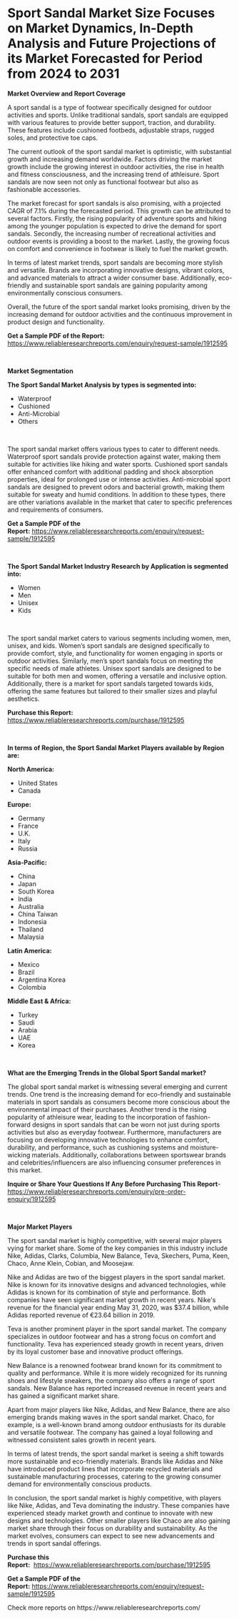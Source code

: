 <p><h1>Sport Sandal Market Size Focuses on Market Dynamics, In-Depth Analysis and Future Projections of its Market Forecasted for Period from 2024 to 2031</h1></p><p><strong>Market Overview and Report Coverage</strong></p>
<p><p>A sport sandal is a type of footwear specifically designed for outdoor activities and sports. Unlike traditional sandals, sport sandals are equipped with various features to provide better support, traction, and durability. These features include cushioned footbeds, adjustable straps, rugged soles, and protective toe caps.</p><p>The current outlook of the sport sandal market is optimistic, with substantial growth and increasing demand worldwide. Factors driving the market growth include the growing interest in outdoor activities, the rise in health and fitness consciousness, and the increasing trend of athleisure. Sport sandals are now seen not only as functional footwear but also as fashionable accessories.</p><p>The market forecast for sport sandals is also promising, with a projected CAGR of 7.1% during the forecasted period. This growth can be attributed to several factors. Firstly, the rising popularity of adventure sports and hiking among the younger population is expected to drive the demand for sport sandals. Secondly, the increasing number of recreational activities and outdoor events is providing a boost to the market. Lastly, the growing focus on comfort and convenience in footwear is likely to fuel the market growth.</p><p>In terms of latest market trends, sport sandals are becoming more stylish and versatile. Brands are incorporating innovative designs, vibrant colors, and advanced materials to attract a wider consumer base. Additionally, eco-friendly and sustainable sport sandals are gaining popularity among environmentally conscious consumers. </p><p>Overall, the future of the sport sandal market looks promising, driven by the increasing demand for outdoor activities and the continuous improvement in product design and functionality.</p></p>
<p><strong>Get a Sample PDF of the Report:</strong> <a href="https://www.reliableresearchreports.com/enquiry/request-sample/1912595">https://www.reliableresearchreports.com/enquiry/request-sample/1912595</a></p>
<p>&nbsp;</p>
<p><strong>Market Segmentation</strong></p>
<p><strong>The Sport Sandal Market Analysis by types is segmented into:</strong></p>
<p><ul><li>Waterproof</li><li>Cushioned</li><li>Anti-Microbial</li><li>Others</li></ul></p>
<p>&nbsp;</p>
<p><p>The sport sandal market offers various types to cater to different needs. Waterproof sport sandals provide protection against water, making them suitable for activities like hiking and water sports. Cushioned sport sandals offer enhanced comfort with additional padding and shock absorption properties, ideal for prolonged use or intense activities. Anti-microbial sport sandals are designed to prevent odors and bacterial growth, making them suitable for sweaty and humid conditions. In addition to these types, there are other variations available in the market that cater to specific preferences and requirements of consumers.</p></p>
<p><strong>Get a Sample PDF of the Report:</strong>&nbsp;<a href="https://www.reliableresearchreports.com/enquiry/request-sample/1912595">https://www.reliableresearchreports.com/enquiry/request-sample/1912595</a></p>
<p>&nbsp;</p>
<p><strong>The Sport Sandal Market Industry Research by Application is segmented into:</strong></p>
<p><ul><li>Women</li><li>Men</li><li>Unisex</li><li>Kids</li></ul></p>
<p>&nbsp;</p>
<p><p>The sport sandal market caters to various segments including women, men, unisex, and kids. Women’s sport sandals are designed specifically to provide comfort, style, and functionality for women engaging in sports or outdoor activities. Similarly, men’s sport sandals focus on meeting the specific needs of male athletes. Unisex sport sandals are designed to be suitable for both men and women, offering a versatile and inclusive option. Additionally, there is a market for sport sandals targeted towards kids, offering the same features but tailored to their smaller sizes and playful aesthetics.</p></p>
<p><strong>Purchase this Report:</strong>&nbsp; <a href="https://www.reliableresearchreports.com/purchase/1912595">https://www.reliableresearchreports.com/purchase/1912595</a></p>
<p>&nbsp;</p>
<p><strong>In terms of Region, the Sport Sandal Market Players available by Region are:</strong></p>
<p>
    <p> <strong> North America: </strong>
        <ul>
            <li>United States</li>
            <li>Canada</li>
        </ul>
        </p> 
    <p> <strong> Europe: </strong>
        <ul>
            <li>Germany</li>
            <li>France</li>
            <li>U.K.</li>
            <li>Italy</li>
            <li>Russia</li>
        </ul>
        </p> 
    <p> <strong> Asia-Pacific: </strong>
        <ul>
            <li>China</li>
            <li>Japan</li>
            <li>South Korea</li>
            <li>India</li>
            <li>Australia</li>
            <li>China Taiwan</li>
            <li>Indonesia</li>
            <li>Thailand</li>
            <li>Malaysia</li>
        </ul>
        </p> 
    <p> <strong> Latin America: </strong>
        <ul>
            <li>Mexico</li>
            <li>Brazil</li>
            <li>Argentina Korea</li>
            <li>Colombia</li>
        </ul>
        </p> 
    <p> <strong> Middle East & Africa: </strong>
        <ul>
            <li>Turkey</li>
            <li>Saudi</li>
            <li>Arabia</li>
            <li>UAE</li>
            <li>Korea</li>
        </ul>
    </p>
    </p>
<p>&nbsp;</p>
<p><strong>What are the Emerging Trends in the Global Sport Sandal market?</strong></p>
<p><p>The global sport sandal market is witnessing several emerging and current trends. One trend is the increasing demand for eco-friendly and sustainable materials in sport sandals as consumers become more conscious about the environmental impact of their purchases. Another trend is the rising popularity of athleisure wear, leading to the incorporation of fashion-forward designs in sport sandals that can be worn not just during sports activities but also as everyday footwear. Furthermore, manufacturers are focusing on developing innovative technologies to enhance comfort, durability, and performance, such as cushioning systems and moisture-wicking materials. Additionally, collaborations between sportswear brands and celebrities/influencers are also influencing consumer preferences in this market.</p></p>
<p><strong>Inquire or Share Your Questions If Any Before Purchasing This Report</strong>- <a href="https://www.reliableresearchreports.com/enquiry/pre-order-enquiry/1912595">https://www.reliableresearchreports.com/enquiry/pre-order-enquiry/1912595</a></p>
<p>&nbsp;</p>
<p><strong>Major Market Players</strong></p>
<p><p>The sport sandal market is highly competitive, with several major players vying for market share. Some of the key companies in this industry include Nike, Adidas, Clarks, Columbia, New Balance, Teva, Skechers, Puma, Keen, Chaco, Anne Klein, Cobian, and Moosejaw. </p><p>Nike and Adidas are two of the biggest players in the sport sandal market. Nike is known for its innovative designs and advanced technologies, while Adidas is known for its combination of style and performance. Both companies have seen significant market growth in recent years. Nike's revenue for the financial year ending May 31, 2020, was $37.4 billion, while Adidas reported revenue of €23.64 billion in 2019.</p><p>Teva is another prominent player in the sport sandal market. The company specializes in outdoor footwear and has a strong focus on comfort and functionality. Teva has experienced steady growth in recent years, driven by its loyal customer base and innovative product offerings.</p><p>New Balance is a renowned footwear brand known for its commitment to quality and performance. While it is more widely recognized for its running shoes and lifestyle sneakers, the company also offers a range of sport sandals. New Balance has reported increased revenue in recent years and has gained a significant market share.</p><p>Apart from major players like Nike, Adidas, and New Balance, there are also emerging brands making waves in the sport sandal market. Chaco, for example, is a well-known brand among outdoor enthusiasts for its durable and versatile footwear. The company has gained a loyal following and witnessed consistent sales growth in recent years.</p><p>In terms of latest trends, the sport sandal market is seeing a shift towards more sustainable and eco-friendly materials. Brands like Adidas and Nike have introduced product lines that incorporate recycled materials and sustainable manufacturing processes, catering to the growing consumer demand for environmentally conscious products.</p><p>In conclusion, the sport sandal market is highly competitive, with players like Nike, Adidas, and Teva dominating the industry. These companies have experienced steady market growth and continue to innovate with new designs and technologies. Other smaller players like Chaco are also gaining market share through their focus on durability and sustainability. As the market evolves, consumers can expect to see new advancements and trends in sport sandal offerings.</p></p>
<p><strong>Purchase this Report:</strong>&nbsp;&nbsp;<a href="https://www.reliableresearchreports.com/purchase/1912595">https://www.reliableresearchreports.com/purchase/1912595</a></p>
<p></p>
<p><strong>Get a Sample PDF of the Report:</strong>&nbsp;<a href="https://www.reliableresearchreports.com/enquiry/request-sample/1912595">https://www.reliableresearchreports.com/enquiry/request-sample/1912595</a></p>
<p>Check more reports on https://www.reliableresearchreports.com/</p>